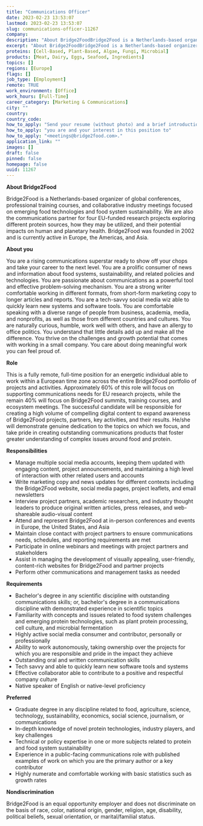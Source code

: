```yaml
---
title: "Communications Officer"
date: 2023-02-23 13:53:07
lastmod: 2023-02-23 13:53:07
slug: communications-officer-11267
company: 
description: "About Bridge2FoodBridge2Food is a Netherlands-based organizer of global conferences, professional training courses, and collaborative industry meetings focused on emerging food technologies and food system sustainability. We are also the communications partner for four EU-funded research projects exploring different protein sources, how they may be utilized, and their potential impacts on human and planetary health. Bridge2Food was founded in 2002 and is currently active in Europe, the Americas, and Asia.About you"
excerpt: "About Bridge2FoodBridge2Food is a Netherlands-based organizer of global conferences, professional training courses, and collaborative industry meetings focused on emerging food technologies and food system sustainability. We are also the communications partner for four EU-funded research projects exploring different protein sources, how they may be utilized, and their potential impacts on human and planetary health. Bridge2Food was founded in 2002 and is currently active in Europe, the Americas, and Asia.About you"
proteins: [Cell-Based, Plant-Based, Algae, Fungi, Microbial]
products: [Meat, Dairy, Eggs, Seafood, Ingredients]
topics: []
regions: [Europe]
flags: []
job_type: [Employment]
remote: TRUE
work_environment: [Office]
work_hours: [Full-Time]
career_category: [Marketing & Communications]
city: ""
country: 
country_code: 
how_to_apply: "Send your resume (without photo) and a brief introduction explaining who"
how_to_apply: "you are and your interest in this position to"
how_to_apply: "<meetings@bridge2food.com>."
application_link: ""
images: []
draft: false
pinned: false
homepage: false
uuid: 11267
---
```

**About Bridge2Food**

Bridge2Food is a Netherlands-based organizer of global conferences,
professional training courses, and collaborative industry meetings
focused on emerging food technologies and food system sustainability. We
are also the communications partner for four EU-funded research projects
exploring different protein sources, how they may be utilized, and their
potential impacts on human and planetary health. Bridge2Food was founded
in 2002 and is currently active in Europe, the Americas, and Asia.

**About you**

You are a rising communications superstar ready to show off your chops
and take your career to the next level. You are a prolific consumer of
news and information about food systems, sustainability, and related
policies and technologies. You are passionate about communications as a
powerful tool and effective problem-solving mechanism. You are a strong
writer comfortable working in different formats, from short-form
marketing copy to longer articles and reports. You are a tech-savvy
social media wiz able to quickly learn new systems and software tools.
You are comfortable speaking with a diverse range of people from
business, academia, media, and nonprofits, as well as those from
different countries and cultures. You are naturally curious, humble,
work well with others, and have an allergy to office politics. You
understand that little details add up and make all the difference. You
thrive on the challenges and growth potential that comes with working in
a small company. You care about doing meaningful work you can feel proud
of.

**Role**

This is a fully remote, full-time position for an energetic individual
able to work within a European time zone across the entire Bridge2Food
portfolio of projects and activities. Approximately 60% of this role
will focus on supporting communications needs for EU research projects,
while the remain 40% will focus on Bridge2Food summits, training
courses, and ecosystem meetings. The successful candidate will be
responsible for creating a high volume of compelling digital content to
expand awareness of Bridge2Food projects, partners, key activities, and
their results. He/she will demonstrate genuine dedication to the topics
on which we focus, and take pride in creating outstanding communications
products that foster greater understanding of complex issues around food
and protein.

**Responsibilities**

-   Manage multiple social media accounts, keeping them updated with
    engaging content, project announcements, and maintaining a high
    level of interaction with other related users and accounts
-   Write marketing copy and news updates for different contexts
    including the Bridge2Food website, social media pages, project
    leaflets, and email newsletters
-   Interview project partners, academic researchers, and industry
    thought leaders to produce original written articles, press
    releases, and web-shareable audio-visual content
-   Attend and represent Bridge2Food at in-person conferences and events
    in Europe, the United States, and Asia
-   Maintain close contact with project partners to ensure
    communications needs, schedules, and reporting requirements are met
-   Participate in online webinars and meetings with project partners
    and stakeholders
-   Assist in managing the development of visually appealing,
    user-friendly, content-rich websites for Bridge2Food and partner
    projects
-   Perform other communications and management tasks as needed

**Requirements**

-   Bachelor's degree in any scientific discipline with outstanding
    communications skills; or, bachelor's degree in a communications
    discipline with demonstrated experience in scientific topics
-   Familiarity with concepts and issues related to food system
    challenges and emerging protein technologies, such as plant protein
    processing, cell culture, and microbial fermentation
-   Highly active social media consumer and contributor, personally or
    professionally
-   Ability to work autonomously, taking ownership over the projects for
    which you are responsible and pride in the impact they achieve
-   Outstanding oral and written communication skills
-   Tech savvy and able to quickly learn new software tools and systems
-   Effective collaborator able to contribute to a positive and
    respectful company culture
-   Native speaker of English or native-level proficiency

**Preferred**

-   Graduate degree in any discipline related to food, agriculture,
    science, technology, sustainability, economics, social science,
    journalism, or communications
-   In-depth knowledge of novel protein technologies, industry players,
    and key challenges
-   Technical or policy expertise in one or more subjects related to
    protein and food system sustainability
-   Experience in a public-facing communications role with published
    examples of work on which you are the primary author or a key
    contributor
-   Highly numerate and comfortable working with basic statistics such
    as growth rates

**Nondiscrimination**

Bridge2Food is an equal opportunity employer and does not discriminate
on the basis of race, color, national origin, gender, religion, age,
disability, political beliefs, sexual orientation, or marital/familial
status.
